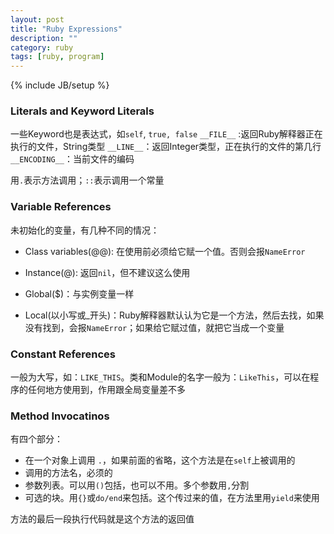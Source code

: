 ```yaml
---
layout: post
title: "Ruby Expressions"
description: ""
category: ruby
tags: [ruby, program]
---
```

{% include JB/setup %}

### Literals and Keyword Literals

一些Keyword也是表达式，如`self`, `true, false`
`__FILE__` :返回Ruby解释器正在执行的文件，String类型
`__LINE__`：返回Integer类型，正在执行的文件的第几行
`__ENCODING__`：当前文件的编码

用`.`表示方法调用；`::`表示调用一个常量

### Variable References

未初始化的变量，有几种不同的情况：

* Class variables(@@): 在使用前必须给它赋一个值。否则会报`NameError`

* Instance(@): 返回`nil`，但不建议这么使用

* Global($)：与实例变量一样

* Local(以小写或\_开头)：Ruby解释器默认认为它是一个方法，然后去找，如果没有找到，会报`NameError`；如果给它赋过值，就把它当成一个变量

### Constant References
一般为大写，如：`LIKE_THIS`。类和Module的名字一般为：`LikeThis`，可以在程序的任何地方使用到，作用跟全局变量差不多

### Method Invocatinos
有四个部分：
* 在一个对象上调用 `.`，如果前面的省略，这个方法是在`self`上被调用的
* 调用的方法名，必须的
* 参数列表。可以用`()`包括，也可以不用。多个参数用`,`分割
* 可选的块。用`{}`或`do/end`来包括。这个传过来的值，在方法里用`yield`来使用

方法的最后一段执行代码就是这个方法的返回值

